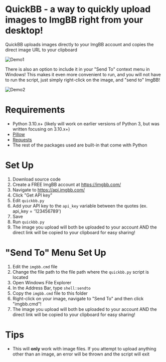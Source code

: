 # QuickBB - a way to quickly upload images to ImgBB right from your desktop!

QuickBB uploads images directly to your ImgBB account and copies the direct image URL to your clipboard

![Demo1](https://i.ibb.co/Cb2Cy4t/436d8e08a797.gif)

There is also an option to include it in your "Send To" context menu in Windows! This makes it even more convenient to run, and you will not have to run the script, just simply right-click on the image, and "send to" ImgBB!

![Demo2](https://i.ibb.co/0Bhz2yk/4ef630bb1834.gif)

# Requirements
- Python 3.10.x+ (likely will work on earlier versions of Python 3, but was written focusing on 3.10.x+)
- [Pillow](https://pypi.org/project/pillow/)
- [Requests](https://pypi.org/project/requests/)
- The rest of the packages used are built-in that come with Python

# Set Up
1. Download source code
2. Create a FREE ImgBB account at https://imgbb.com/
3. Navigate to https://api.imgbb.com/
4. Click "Get API key"
5. Edit ```quickbb.py```
6. Add your API key to the ```api_key``` variable between the quotes (ex. api_key = '123456789')
7. Save
8. Run ```quickbb.py```
9. The image you upload will both be uploaded to your account AND the direct link will be copied to your clipboard for easy sharing!

# "Send To" Menu Set Up
1. Edit the ```imgbb.cmd``` file
2. Change the file path to the file path where the ```quickbb.py``` script is located
3. Open Windows File Explorer
4. In the Address Bar, type ```shell:sendto```
5. Copy the ```imgbb.cmd``` file to this folder
6. Right-click on your image, navigate to "Send To" and then click "imgbb.cmd"!
7. The image you upload will both be uploaded to your account AND the direct link will be copied to your clipboard for easy sharing!

# Tips
- This will **only** work with image files. If you attempt to upload anything other than an image, an error will be thrown and the script will exit
